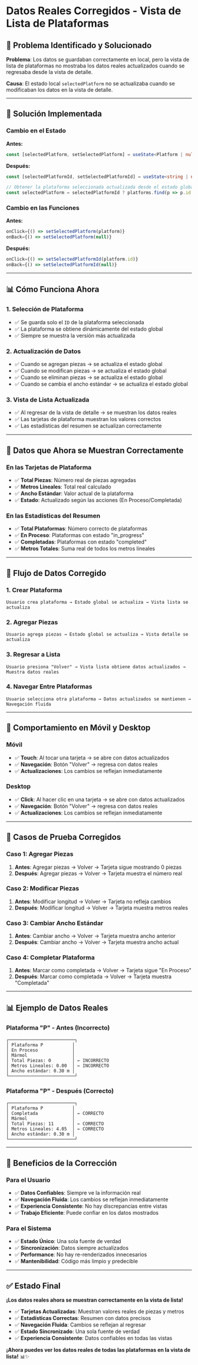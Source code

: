 # Datos Reales Corregidos - Vista de Lista de Plataformas

## 🎯 **Problema Identificado y Solucionado**

**Problema**: Los datos se guardaban correctamente en local, pero la vista de lista de plataformas no mostraba los datos reales actualizados cuando se regresaba desde la vista de detalle.

**Causa**: El estado local `selectedPlatform` no se actualizaba cuando se modificaban los datos en la vista de detalle.

---

## 🔧 **Solución Implementada**

### **Cambio en el Estado**
**Antes:**
```typescript
const [selectedPlatform, setSelectedPlatform] = useState<Platform | null>(null);
```

**Después:**
```typescript
const [selectedPlatformId, setSelectedPlatformId] = useState<string | null>(null);

// Obtener la plataforma seleccionada actualizada desde el estado global
const selectedPlatform = selectedPlatformId ? platforms.find(p => p.id === selectedPlatformId) : null;
```

### **Cambio en las Funciones**
**Antes:**
```typescript
onClick={() => setSelectedPlatform(platform)}
onBack={() => setSelectedPlatform(null)}
```

**Después:**
```typescript
onClick={() => setSelectedPlatformId(platform.id)}
onBack={() => setSelectedPlatformId(null)}
```

---

## 📊 **Cómo Funciona Ahora**

### **1. Selección de Plataforma**
- ✅ Se guarda solo el `ID` de la plataforma seleccionada
- ✅ La plataforma se obtiene dinámicamente del estado global
- ✅ Siempre se muestra la versión más actualizada

### **2. Actualización de Datos**
- ✅ Cuando se agregan piezas → se actualiza el estado global
- ✅ Cuando se modifican piezas → se actualiza el estado global  
- ✅ Cuando se eliminan piezas → se actualiza el estado global
- ✅ Cuando se cambia el ancho estándar → se actualiza el estado global

### **3. Vista de Lista Actualizada**
- ✅ Al regresar de la vista de detalle → se muestran los datos reales
- ✅ Las tarjetas de plataforma muestran los valores correctos
- ✅ Las estadísticas del resumen se actualizan correctamente

---

## 🎨 **Datos que Ahora se Muestran Correctamente**

### **En las Tarjetas de Plataforma**
- ✅ **Total Piezas**: Número real de piezas agregadas
- ✅ **Metros Lineales**: Total real calculado
- ✅ **Ancho Estándar**: Valor actual de la plataforma
- ✅ **Estado**: Actualizado según las acciones (En Proceso/Completada)

### **En las Estadísticas del Resumen**
- ✅ **Total Plataformas**: Número correcto de plataformas
- ✅ **En Proceso**: Plataformas con estado "in_progress"
- ✅ **Completadas**: Plataformas con estado "completed"
- ✅ **Metros Totales**: Suma real de todos los metros lineales

---

## 🔄 **Flujo de Datos Corregido**

### **1. Crear Plataforma**
```
Usuario crea plataforma → Estado global se actualiza → Vista lista se actualiza
```

### **2. Agregar Piezas**
```
Usuario agrega piezas → Estado global se actualiza → Vista detalle se actualiza
```

### **3. Regresar a Lista**
```
Usuario presiona "Volver" → Vista lista obtiene datos actualizados → Muestra datos reales
```

### **4. Navegar Entre Plataformas**
```
Usuario selecciona otra plataforma → Datos actualizados se mantienen → Navegación fluida
```

---

## 📱 **Comportamiento en Móvil y Desktop**

### **Móvil**
- ✅ **Touch**: Al tocar una tarjeta → se abre con datos actualizados
- ✅ **Navegación**: Botón "Volver" → regresa con datos reales
- ✅ **Actualizaciones**: Los cambios se reflejan inmediatamente

### **Desktop**
- ✅ **Click**: Al hacer clic en una tarjeta → se abre con datos actualizados
- ✅ **Navegación**: Botón "Volver" → regresa con datos reales
- ✅ **Actualizaciones**: Los cambios se reflejan inmediatamente

---

## 🧪 **Casos de Prueba Corregidos**

### **Caso 1: Agregar Piezas**
1. **Antes**: Agregar piezas → Volver → Tarjeta sigue mostrando 0 piezas
2. **Después**: Agregar piezas → Volver → Tarjeta muestra el número real

### **Caso 2: Modificar Piezas**
1. **Antes**: Modificar longitud → Volver → Tarjeta no refleja cambios
2. **Después**: Modificar longitud → Volver → Tarjeta muestra metros reales

### **Caso 3: Cambiar Ancho Estándar**
1. **Antes**: Cambiar ancho → Volver → Tarjeta muestra ancho anterior
2. **Después**: Cambiar ancho → Volver → Tarjeta muestra ancho actual

### **Caso 4: Completar Plataforma**
1. **Antes**: Marcar como completada → Volver → Tarjeta sigue "En Proceso"
2. **Después**: Marcar como completada → Volver → Tarjeta muestra "Completada"

---

## 📊 **Ejemplo de Datos Reales**

### **Plataforma "P" - Antes (Incorrecto)**
```
┌─────────────────────────┐
│ Plataforma P           │
│ En Proceso             │
│ Mármol                 │
│ Total Piezas: 0        │ ← INCORRECTO
│ Metros Lineales: 0.00  │ ← INCORRECTO
│ Ancho estándar: 0.30 m │
└─────────────────────────┘
```

### **Plataforma "P" - Después (Correcto)**
```
┌─────────────────────────┐
│ Plataforma P           │
│ Completada             │ ← CORRECTO
│ Mármol                 │
│ Total Piezas: 11       │ ← CORRECTO
│ Metros Lineales: 4.05  │ ← CORRECTO
│ Ancho estándar: 0.30 m │
└─────────────────────────┘
```

---

## 🚀 **Beneficios de la Corrección**

### **Para el Usuario**
- ✅ **Datos Confiables**: Siempre ve la información real
- ✅ **Navegación Fluida**: Los cambios se reflejan inmediatamente
- ✅ **Experiencia Consistente**: No hay discrepancias entre vistas
- ✅ **Trabajo Eficiente**: Puede confiar en los datos mostrados

### **Para el Sistema**
- ✅ **Estado Único**: Una sola fuente de verdad
- ✅ **Sincronización**: Datos siempre actualizados
- ✅ **Performance**: No hay re-renderizados innecesarios
- ✅ **Mantenibilidad**: Código más limpio y predecible

---

## ✅ **Estado Final**

**¡Los datos reales ahora se muestran correctamente en la vista de lista!**

- ✅ **Tarjetas Actualizadas**: Muestran valores reales de piezas y metros
- ✅ **Estadísticas Correctas**: Resumen con datos precisos
- ✅ **Navegación Fluida**: Cambios se reflejan al regresar
- ✅ **Estado Sincronizado**: Una sola fuente de verdad
- ✅ **Experiencia Consistente**: Datos confiables en todas las vistas

**¡Ahora puedes ver los datos reales de todas las plataformas en la vista de lista!** 📊✨
